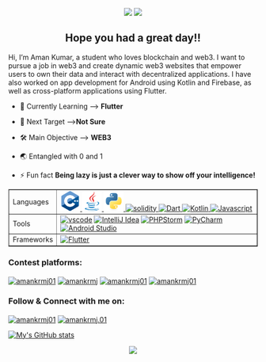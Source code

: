 <p align="center">
  <img src="https://capsule-render.vercel.app/api?type=waving&color=gradient&text=Hello!&height=100&section=header&animation=fadeIn"/>
  <img src="https://capsule-render.vercel.app/api?type=transparent&text=Welcome%20to%20my%20profile!👋&animation=fadeIn&fontColor=ffffff&fontSize=30&height=50"/>
</p>
<h2 align="center">Hope you had a great day!!</h2>
<!--p align="left"> <a href="https://twitter.com/amankrmj01" target="blank"><img src="https://img.shields.io/twitter/follow/amankrmj01?logo=twitter&style=for-the-badge" alt="amankrmj01" /></a> </p-->
<p align = "left">
Hi, I’m Aman Kumar, a student who loves blockchain and web3. I want to pursue a job in web3 and create dynamic web3 websites that empower users to own their data and interact with decentralized applications. I have also worked on app development for Android using Kotlin and Firebase, as well as cross-platform applications using Flutter.
</p>



- 🌱 Currently Learning --> **Flutter**

- 🎯 Next Target -->**Not Sure**

- 🛠 Main Objective --> **WEB3**

- 🌏 Entangled with 0 and 1

- ⚡ Fun fact **Being lazy is just a clever way to show off your intelligence!**

<table border = "1" >
  <tr>
    <td>
      Languages
    </td>
    <td>
<a href="https://www.w3schools.com/cpp/" target="_blank" rel="noreferrer"> <img src="https://raw.githubusercontent.com/devicons/devicon/master/icons/cplusplus/cplusplus-original.svg" alt="cplusplus" width="40" height="40"/> </a>
      <a href="https://www.java.com" target="_blank" rel="noreferrer"> <img src="https://raw.githubusercontent.com/devicons/devicon/master/icons/java/java-original.svg" alt="java" width="40" height="40"/> </a> 
      <a href="https://www.python.org" target="_blank" rel="noreferrer"> <img src="https://raw.githubusercontent.com/devicons/devicon/master/icons/python/python-original.svg" alt="python" width="40" height="40"/> </a>
      <a href="https://soliditylang.org/" target="_blank" rel="noreferrer" >
      <img src="https://beeimg.com/images/q56259876212.png" alt="solidity" width="40" height="40"/>
      </a>
      <a href="https://dart.dev/" target="_blank" rel="noreferrer" >
      <img src="https://beeimg.com/images/s36901406181.png" alt="Dart" width="40" height="40"/>
      </a>
      <a href="https://kotlinlang.org/" target="_blank" rel="noreferrer" >
      <img src="https://beeimg.com/images/w67297240351.png" alt="Kotlin" width="40" height="40"/>
      </a>
      <a href="https://developer.mozilla.org/en-US/docs/Web/javascript" target="_blank" rel="noreferrer" >
      <img src="https://beeimg.com/images/u32440934764.png" alt="Javascript" width="40" height="40"/>
      </a>
    </td>
  </tr>
  <tr>
    <td>
      Tools
    </td>
    <td>
      <a href="https://code.visualstudio.com/" target="_blank" rel="noreferrer"> <img src="https://beeimg.com/images/c51415070942.png" alt="vscode" width="40" height="40"/></a>
      <a href="https://www.jetbrains.com/idea/" target="_blank" rel="noreferrer"> <img src="https://beeimg.com/images/w10273607814.png" alt="IntelliJ Idea" width="40" height="40"/></a>
      <a href="https://www.jetbrains.com/phpstorm/" target="_blank" rel="noreferrer"> <img src="https://beeimg.com/images/z74997272861.png" alt="PHPStorm" width="40" height="40"/></a>
      <a href="https://www.jetbrains.com/pycharm/" target="_blank" rel="noreferrer"> <img src="https://beeimg.com/images/i89778514173.png" alt="PyCharm" width="40" height="40"/></a>
      <a href="https://developer.android.com/studio" target="_blank" rel="noreferrer"> <img src="https://beeimg.com/images/f88267696292.png" alt="Android Studio" width="40" height="40"/></a>   
    </td>
  </tr>
  <tr>
    <td>
      Frameworks
    </td>
    <td>
      <a href="https://flutter.dev/" target="_blank" rel="noreferrer" >
      <img src="https://beeimg.com/images/e99612314151.png" alt="Flutter" width="40" height="40"/>
      </a>
    </td>
  </tr>
</table>


<h3 align="left">Contest platforms:</h3>
<p align="left">
<a href="https://www.codechef.com/users/amankrmj01" target="blank"><img align="center" src="https://beeimg.com/images/r31954412143.png" alt="amankrmj01" height="30" width="40" /></a>
<a href="https://www.hackerrank.com/amankrmj" target="blank"><img align="center" src="https://raw.githubusercontent.com/rahuldkjain/github-profile-readme-generator/master/src/images/icons/Social/hackerrank.svg" alt="amankrmj" height="30" width="40" /></a>
<a href="https://auth.geeksforgeeks.org/user/amankrmj01" target="blank"><img align="center" src="https://raw.githubusercontent.com/rahuldkjain/github-profile-readme-generator/master/src/images/icons/Social/geeks-for-geeks.svg" alt="amankrmj01" height="30" width="40" /></a>
<a href="https://leetcode.com/amankrmj01/" target="_blank"><img align="center" src="https://beeimg.com/images/k25612475671.png" alt="amankrmj01" height="30" width="40" /></a>
</p>


<h3 align="left">Follow & Connect with me on:</h3>
<p align="left">
  <a href="https://linkedin.com/in/amankrmj01" target="blank"><img align="center" src="https://raw.githubusercontent.com/rahuldkjain/github-profile-readme-generator/master/src/images/icons/Social/linked-in-alt.svg" alt="amankrmj01" height="30" width="40" /></a>
  <a href="https://instagram.com/amankrmj.01" target="blank"><img align="center" src="https://raw.githubusercontent.com/rahuldkjain/github-profile-readme-generator/master/src/images/icons/Social/instagram.svg" alt="amankrmj.01" height="30" width="40" /></a>
  </p>


[![My's GitHub stats](https://github-readme-stats.vercel.app/api?username=amankrmj01&theme=tokyonight)](https://github.com/amankrmj01/github-readme-stats)


<p align="center">
  <img src="https://capsule-render.vercel.app/api?type=waving&color=gradient&height=100&section=footer"/>
</p>
